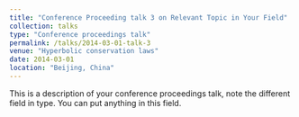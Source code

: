 ```yaml
---
title: "Conference Proceeding talk 3 on Relevant Topic in Your Field"
collection: talks
type: "Conference proceedings talk"
permalink: /talks/2014-03-01-talk-3
venue: "Hyperbolic conservation laws"
date: 2014-03-01
location: "Beijing, China"
---
```


This is a description of your conference proceedings talk, note the different field in type. You can put anything in this field.

